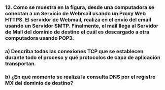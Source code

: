 ### 12. Como se muestra en la figura, desde una computadora se conectan a un Servicio de Webmail usando un Proxy Web HTTPS. El servidor de Webmail, realiza en el envío del email usando un Servidor SMTP. Finalmente, el mail llega al Servidor de Mail del dominio de destino el cuál es descargado a otra computadora usando POP3.

### a) Describa todas las conexiones TCP que se establecen durante todo el proceso y qué protocolos de capa de aplicación transportan.

### b) ¿En qué momento se realiza la consulta DNS por el registro MX del dominio de destino?
